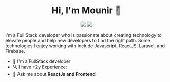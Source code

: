 
<h1 align="center">Hi, I'm Mounir 👋</h1>
<p align="center">
    <a href="https://www.linkedin.com/in/mounir-ikine-74b9132a5/"><img src="https://img.shields.io/badge/linkedin-%230177B5?style=flat&logo=linkedin&logoColor=white"/></a>
    <a href="https://www.instagram.com/mouunir_1/"><img src="https://img.shields.io/badge/instagram-%23E4415F?style=flat&logo=instagram&logoColor=white"/></a>
  </p>
  

I'm a Full Stack developer who is passionate about creating technology to elevate people and help new developers to find the right path. Some technologies I enjoy working with include Javascript, ReactJS, Laravel, and  Firebase.

- 🔭 I'm a FullStack developer 
- 🔍 I have +2y  Experience: 
- 💬 Ask me about **ReactJs and Frontend**
